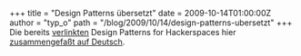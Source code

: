 +++
title = "Design Patterns übersetzt"
date = 2009-10-14T01:00:00Z
author = "typ_o"
path = "/blog/2009/10/14/design-patterns-ubersetzt"
+++
Die bereits
[verlinkten](https://flipdot.org/blog/index.php?/archives/2-Erst-Ei,-dann-Gack!.html)
Design Patterns for Hackerspaces hier [zusammengefaßt auf
Deutsch](http://futur.plomlompom.de/archiv/1864/24c3-4-wir-designen-einen-hackerspace).
